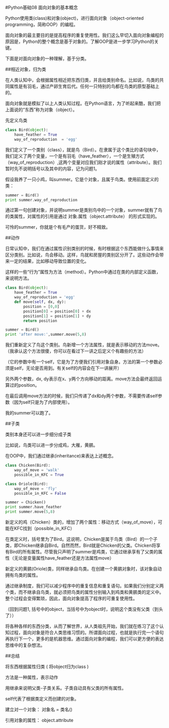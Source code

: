 #Python基础08 面向对象的基本概念

Python使用类(class)和对象(object)，进行面向对象（object-oriented programming，简称OOP）的编程。

面向对象的最主要目的是提高程序的重复使用性。我们这么早切入面向对象编程的原因是，Python的整个概念是基于对象的。了解OOP是进一步学习Python的关键。

下面是对面向对象的一种理解，基于分类。

##相近对象，归为类

在人类认知中，会根据属性相近把东西归类，并且给类别命名。比如说，鸟类的共同属性是有羽毛，通过产卵生育后代。任何一只特别的鸟都在鸟类的原型基础上的。

面向对象就是模拟了以上人类认知过程。在Python语言，为了听起来酷，我们把上面说的“东西”称为对象（object）。

先定义鸟类
```python
class Bird(object):
    have_feather = True
    way_of_reproduction  = 'egg'
```
我们定义了一个类别（class），就是鸟（Bird）。在隶属于这个类比的语句块中，我们定义了两个变量，一个是有羽毛（have_feather），一个是生殖方式（way_of_reproduction）,这两个变量对应我们刚才说的属性（attribute）。我们暂时先不说明括号以及其中的内容，记为问题1。

假设我养了一只小鸡，叫summer。它是个对象，且属于鸟类。使用前面定义的类：
```python
summer = Bird()
print summer.way_of_reproduction
```
通过第一句创建对象，并说明summer是类别鸟中的一个对象，summer就有了鸟的类属性，对属性的引用是通过 对象.属性（object.attribute） 的形式实现的。

可怜的summer，你就是个有毛产的蛋货，好不精致。

##动作

日常认知中，我们在通过属性识别类别的时候，有时根据这个东西能做什么事情来区分类别。比如说，鸟会移动。这样，鸟就和房屋的类别区分开了。这些动作会带来一定的结果，比如移动导致位置的变化。

这样的一些“行为”属性为方法（method）。Python中通过在类的内部定义函数，来说明方法。

```python
class Bird(object):
    have_feather = True
    way_of_reproduction = 'egg'
    def move(self, dx, dy):
        position = [0,0]
        position[0] = position[0] + dx
        position[1] = position[1] + dy
        return position

summer = Bird()
print 'after move:',summer.move(5,8)
```
我们重新定义了鸟这个类别。鸟新增一个方法属性，就是表示移动的方法move。（我承认这个方法很傻，你可以在看过下一讲之后定义个有趣些的方法）

（它的参数中有一个self，它是为了方便我们引用对象自身。方法的第一个参数必须是self，无论是否用到。有关self的内容会在下一讲展开）

另外两个参数，dx, dy表示在x、y两个方向移动的距离。move方法会最终返回运算过的position。

在最后调用move方法的时候，我们只传递了dx和dy两个参数，不需要传递self参数（因为self只是为了内部使用）。

我的summer可以跑了。

##子类

类别本身还可以进一步细分成子类

比如说，鸟类可以进一步分成鸡，大雁，黄鹂。

在OOP中，我们通过继承(inheritance)来表达上述概念。

```python
class Chicken(Bird):
    way_of_move = 'walk'
    possible_in_KFC = True

class Oriole(Bird):
    way_of_move = 'fly'
    possible_in_KFC = False

summer = Chicken()
print summer.have_feather
print summer.move(5,8)
```
新定义的鸡（Chicken）类的，增加了两个属性：移动方式（way_of_move），可能在KFC找到（possible_in_KFC）

在类定义时，括号里为了Bird。这说明，Chicken是属于鸟类（Bird）的一个子类，即Chicken继承自Bird。自然而然，Bird就是Chicken的父类。Chicken将享有Bird的所有属性。尽管我只声明了summer是鸡类，它通过继承享有了父类的属性（无论是变量属性have_feather还是方法属性move）

 

新定义的黄鹂(Oriole)类，同样继承自鸟类。在创建一个黄鹂对象时，该对象自动拥有鸟类的属性。

 

通过继承制度，我们可以减少程序中的重复信息和重复语句。如果我们分别定义两个类，而不继承自鸟类，就必须把鸟类的属性分别输入到鸡类和黄鹂类的定义中。整个过程会变得繁琐，因此，面向对象提高了程序的可重复使用性。

（回到问题1, 括号中的object，当括号中为object时，说明这个类没有父类（到头了））

 

将各种各样的东西分类，从而了解世界，从人类祖先开始，我们就在练习了这个认知过程，面向对象是符合人类思维习惯的。所谓面向过程，也就是执行完一个语句再执行下一个，更多的是机器思维。通过面向对象的编程，我们可以更方便的表达思维中的复杂想法。

 

##总结

将东西根据属性归类 ( 将object归为class )

方法是一种属性，表示动作

用继承来说明父类-子类关系。子类自动具有父类的所有属性。

self代表了根据类定义而创建的对象。

建立对一个对象： 对象名 = 类名()

引用对象的属性： object.attribute
